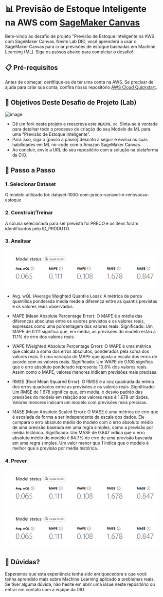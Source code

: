# 📊 Previsão de Estoque Inteligente na AWS com [SageMaker Canvas](https://aws.amazon.com/pt/sagemaker/canvas/)

Bem-vindo ao desafio de projeto "Previsão de Estoque Inteligente na AWS com SageMaker Canvas. Neste Lab DIO, você aprenderá a usar o SageMaker Canvas para criar previsões de estoque baseadas em Machine Learning (ML). Siga os passos abaixo para completar o desafio!

## 📋 Pré-requisitos

Antes de começar, certifique-se de ter uma conta na AWS. Se precisar de ajuda para criar sua conta, confira nosso repositório [AWS Cloud Quickstart](https://github.com/digitalinnovationone/aws-cloud-quickstart).


## 🎯 Objetivos Deste Desafio de Projeto (Lab)

![image](https://github.com/digitalinnovationone/lab-aws-sagemaker-canvas-estoque/assets/730492/72f5c21f-5562-491e-aa42-2885a3184650)

- Dê um fork neste projeto e reescreva este `README.md`. Sinta-se à vontade para detalhar todo o processo de criação do seu Modelo de ML para uma "Previsão de Estoque Inteligente".
- Para isso, siga o [passo a passo] descrito a seguir e evolua as suas habilidades em ML no-code com o Amazon SageMaker Canvas.
- Ao concluir, envie a URL do seu repositório com a solução na plataforma da DIO.


## 🚀 Passo a Passo

### 1. Selecionar Dataset
O modelo utilizado foi: dataset-1000-com-preco-variavel-e-renovacao-estoque

### 2. Construir/Treinar
A coluna selecionada para ser prevista foi PRECO e os itens foram identificados pelo ID_PRODUTO.

### 3. Analisar

![Texto Alternativo](MODELO.png)
-   Avg. wQL (Average Weighted Quantile Loss):
A métrica de perda quantílica ponderada média mede a diferença entre as quantis previstas e os valores reais observados.

-   MAPE (Mean Absolute Percentage Error):
 O MAPE é a média das diferenças absolutas entre os valores previstos e os valores reais, expressas como uma porcentagem dos valores reais.
Significado: Um MAPE de 0.111 significa que, em média, as previsões do modelo estão a 11.1% de erro dos valores reais.

-  WAPE (Weighted Absolute Percentage Error):
 O WAPE é uma métrica que calcula a soma dos erros absolutos, ponderados pela soma dos valores reais. É uma variação do MAPE que ajusta a escala dos erros de acordo com os valores reais.
Significado: Um WAPE de 0.108 significa que o erro absoluto ponderado representa 10.8% dos valores reais. Assim como o MAPE, valores menores indicam previsões mais precisas.

-  RMSE (Root Mean Squared Error):
O RMSE é a raiz quadrada da média dos erros quadrados entre as previsões e os valores reais.
Significado: Um RMSE de 1.678 significa que, em média, o desvio padrão das previsões do modelo em relação aos valores reais é 1.678 unidades. Valores menores indicam um modelo com previsões mais precisas.
-  MASE (Mean Absolute Scaled Error):
O MASE é uma métrica de erro que é escalada de forma a ser independente da escala dos dados. Ele compara o erro absoluto médio do modelo com o erro absoluto médio de uma previsão baseada em uma regra simples, como a previsão por média histórica.
Significado: Um MASE de 0.847 indica que o erro absoluto médio do modelo é 84.7% do erro de uma previsão baseada em uma regra simples. Um valor menor que 1 indica que o modelo é melhor que a previsão por média histórica.

### 4. Prever

![Texto Alternativo](MODELO.png)
![Texto Alternativo](MODELO.png)

## 🤔 Dúvidas?

Esperamos que esta experiência tenha sido enriquecedora e que você tenha aprendido mais sobre Machine Learning aplicado a problemas reais. Se tiver alguma dúvida, não hesite em abrir uma issue neste repositório ou entrar em contato com a equipe da DIO.
